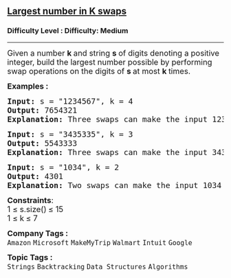 <h2><a href="https://www.geeksforgeeks.org/problems/largest-number-in-k-swaps-1587115620/1?_gl=1*1vcr45z*_up*MQ..*_gs*MQ..&gclid=CjwKCAjwz_bABhAGEiwAm-P8Ycuk1NWK-DGul5TfuVnfzv-oHBDTCXlQe6KcvGwrTD1HydrbK9HRQRoCc4QQAvD_BwE&gbraid=0AAAAAC9yBkAxZB6R0NKIOCNizjQl6jcp6">Largest number in K swaps</a></h2><h3>Difficulty Level : Difficulty: Medium</h3><hr><div class="problems_problem_content__Xm_eO"><p><span style="font-size: 18px;">Given a number <strong>k </strong>and string <strong>s </strong>of digits denoting a positive integer, build the largest number possible by performing swap operations on the digits of <strong>s </strong>at most <strong>k </strong>times.</span></p>
<p><span style="font-size: 18px;"><strong>Examples :</strong></span></p>
<pre><span style="font-size: 18px;"><strong>Input: </strong>s = "1234567", k = 4
<strong>Output: </strong>7654321<strong>
Explanation: </strong>Three swaps can make the input 1234567 to 7654321, swapping 1 with 7, 2 with 6 and finally 3 with 5.</span>
</pre>
<pre><span style="font-size: 18px;"><strong>Input: </strong>s = "3435335", k = 3
<strong>Output: </strong>5543333
<strong>Explanation: </strong>Three swaps can make the input 3435335 to 5543333, swapping 3 with 5, 4 with 5 and finally 3 with 4.</span></pre>
<pre><span style="font-size: 18px;"><strong style="font-size: 18px;">Input: </strong><span style="font-size: 18px;">s = "1034", k = 2
</span><strong style="font-size: 18px;">Output: </strong><span style="font-size: 18px;">4301<br></span><strong style="font-size: 18px;">Explanation:</strong><span style="font-size: 18px;"> Two swaps can make the input 1034 to 4301, swapping 1 with 4 and finally 0 with 3. </span></span></pre>
<p><span style="font-size: 18px;"><strong>Constraints</strong>:<br>1 ≤ s.size()<strong>&nbsp;</strong>≤ 15<br>1 ≤ k<strong>&nbsp;</strong>≤ 7</span></p></div><p><span style=font-size:18px><strong>Company Tags : </strong><br><code>Amazon</code>&nbsp;<code>Microsoft</code>&nbsp;<code>MakeMyTrip</code>&nbsp;<code>Walmart</code>&nbsp;<code>Intuit</code>&nbsp;<code>Google</code>&nbsp;<br><p><span style=font-size:18px><strong>Topic Tags : </strong><br><code>Strings</code>&nbsp;<code>Backtracking</code>&nbsp;<code>Data Structures</code>&nbsp;<code>Algorithms</code>&nbsp;